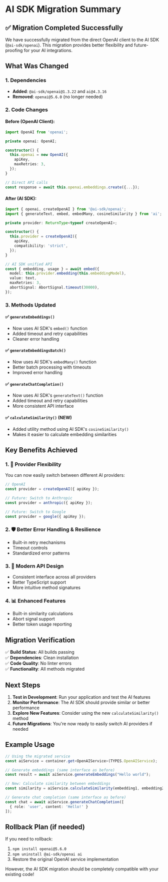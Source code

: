 # AI SDK Migration Summary

## ✅ Migration Completed Successfully

We have successfully migrated from the direct OpenAI client to the AI SDK (`@ai-sdk/openai`). This migration provides better flexibility and future-proofing for your AI integrations.

## What Was Changed

### 1. Dependencies
- **Added**: `@ai-sdk/openai@1.3.22` and `ai@4.3.16`
- **Removed**: `openai@5.6.0` (no longer needed)

### 2. Code Changes

#### Before (OpenAI Client):
```typescript
import OpenAI from 'openai';

private openai: OpenAI;

constructor() {
  this.openai = new OpenAI({
    apiKey,
    maxRetries: 3,
  });
}

// Direct API calls
const response = await this.openai.embeddings.create({...});
```

#### After (AI SDK):
```typescript
import { openai, createOpenAI } from '@ai-sdk/openai';
import { generateText, embed, embedMany, cosineSimilarity } from 'ai';

private provider: ReturnType<typeof createOpenAI>;

constructor() {
  this.provider = createOpenAI({
    apiKey,
    compatibility: 'strict',
  });
}

// AI SDK unified API
const { embedding, usage } = await embed({
  model: this.provider.embedding(this.embeddingModel),
  value: text,
  maxRetries: 3,
  abortSignal: AbortSignal.timeout(30000),
});
```

### 3. Methods Updated

#### ✅ `generateEmbeddings()`
- Now uses AI SDK's `embed()` function
- Added timeout and retry capabilities
- Cleaner error handling

#### ✅ `generateEmbeddingsBatch()`
- Now uses AI SDK's `embedMany()` function
- Better batch processing with timeouts
- Improved error handling

#### ✅ `generateChatCompletion()`
- Now uses AI SDK's `generateText()` function
- Added timeout and retry capabilities
- More consistent API interface

#### ✅ `calculateSimilarity()` (NEW)
- Added utility method using AI SDK's `cosineSimilarity()`
- Makes it easier to calculate embedding similarities

## Key Benefits Achieved

### 1. 🔀 **Provider Flexibility**
You can now easily switch between different AI providers:
```typescript
// OpenAI
const provider = createOpenAI({ apiKey });

// Future: Switch to Anthropic
const provider = anthropic({ apiKey });

// Future: Switch to Google
const provider = google({ apiKey });
```

### 2. 🛡️ **Better Error Handling & Resilience**
- Built-in retry mechanisms
- Timeout controls
- Standardized error patterns

### 3. 🚀 **Modern API Design**
- Consistent interface across all providers
- Better TypeScript support
- More intuitive method signatures

### 4. 📊 **Enhanced Features**
- Built-in similarity calculations
- Abort signal support
- Better token usage reporting

## Migration Verification

✅ **Build Status**: All builds passing  
✅ **Dependencies**: Clean installation  
✅ **Code Quality**: No linter errors  
✅ **Functionality**: All methods migrated  

## Next Steps

1. **Test in Development**: Run your application and test the AI features
2. **Monitor Performance**: The AI SDK should provide similar or better performance
3. **Explore New Features**: Consider using the new `calculateSimilarity()` method
4. **Future Migrations**: You're now ready to easily switch AI providers if needed

## Example Usage

```typescript
// Using the migrated service
const aiService = container.get<OpenAIService>(TYPES.OpenAIService);

// Generate embeddings (same interface as before)
const result = await aiService.generateEmbeddings("Hello world");

// New: Calculate similarity between embeddings
const similarity = aiService.calculateSimilarity(embedding1, embedding2);

// Generate chat completion (same interface as before)
const chat = await aiService.generateChatCompletion([
  { role: 'user', content: 'Hello!' }
]);
```

## Rollback Plan (if needed)

If you need to rollback:
1. `npm install openai@5.6.0`
2. `npm uninstall @ai-sdk/openai ai`
3. Restore the original OpenAI service implementation

However, the AI SDK migration should be completely compatible with your existing code! 